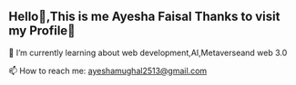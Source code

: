 ## Hello👋,This is me Ayesha Faisal Thanks to visit my Profile💫



🌱 I’m currently learning about web development,AI,Metaverseand web 3.0

📫 How to reach me: ayeshamughal2513@gmail.com



